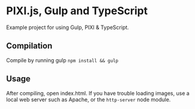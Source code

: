 # PIXI.js, Gulp and TypeScript

Example project for using Gulp, PIXI & TypeScript.


## Compilation ## 

Compile by running  gulp ```npm install && gulp```

## Usage ##

After compiling, open index.html. If you have trouble loading images, use a local web server such as Apache, or the ```http-server``` node module.